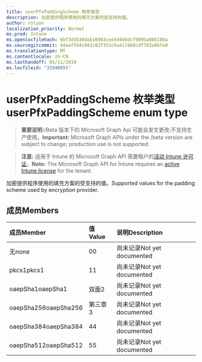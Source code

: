 ```yaml
---
title: userPfxPaddingScheme 枚举类型
description: 加密提供程序使用的填充方案的受支持的值。
author: rolyon
localization_priority: Normal
ms.prod: Intune
ms.openlocfilehash: 6bf3d5b30dab16983cee549d6dcf9895a086180a
ms.sourcegitcommit: 94aaf594c881c02f353c6a417460cdf783a0bfe0
ms.translationtype: MT
ms.contentlocale: zh-CN
ms.lasthandoff: 05/11/2019
ms.locfileid: "33940055"
---
```

# <a name="userpfxpaddingscheme-enum-type"></a><span data-ttu-id="66f8f-103">userPfxPaddingScheme 枚举类型</span><span class="sxs-lookup"><span data-stu-id="66f8f-103">userPfxPaddingScheme enum type</span></span>

> <span data-ttu-id="66f8f-104">**重要说明:**/Beta 版本下的 Microsoft Graph Api 可能会发生更改;不支持生产使用。</span><span class="sxs-lookup"><span data-stu-id="66f8f-104">**Important:** Microsoft Graph APIs under the /beta version are subject to change; production use is not supported.</span></span>

> <span data-ttu-id="66f8f-105">**注意:** 适用于 Intune 的 Microsoft Graph API 需要租户的[活动 Intune 许可证](https://go.microsoft.com/fwlink/?linkid=839381)。</span><span class="sxs-lookup"><span data-stu-id="66f8f-105">**Note:** The Microsoft Graph API for Intune requires an [active Intune license](https://go.microsoft.com/fwlink/?linkid=839381) for the tenant.</span></span>

<span data-ttu-id="66f8f-106">加密提供程序使用的填充方案的受支持的值。</span><span class="sxs-lookup"><span data-stu-id="66f8f-106">Supported values for the padding scheme used by encryption provider.</span></span>

## <a name="members"></a><span data-ttu-id="66f8f-107">成员</span><span class="sxs-lookup"><span data-stu-id="66f8f-107">Members</span></span>
|<span data-ttu-id="66f8f-108">成员</span><span class="sxs-lookup"><span data-stu-id="66f8f-108">Member</span></span>|<span data-ttu-id="66f8f-109">值</span><span class="sxs-lookup"><span data-stu-id="66f8f-109">Value</span></span>|<span data-ttu-id="66f8f-110">说明</span><span class="sxs-lookup"><span data-stu-id="66f8f-110">Description</span></span>|
|:---|:---|:---|
|<span data-ttu-id="66f8f-111">无</span><span class="sxs-lookup"><span data-stu-id="66f8f-111">none</span></span>|<span data-ttu-id="66f8f-112">0</span><span class="sxs-lookup"><span data-stu-id="66f8f-112">0</span></span>|<span data-ttu-id="66f8f-113">尚未记录</span><span class="sxs-lookup"><span data-stu-id="66f8f-113">Not yet documented</span></span>|
|<span data-ttu-id="66f8f-114">pkcs1</span><span class="sxs-lookup"><span data-stu-id="66f8f-114">pkcs1</span></span>|<span data-ttu-id="66f8f-115">1</span><span class="sxs-lookup"><span data-stu-id="66f8f-115">1</span></span>|<span data-ttu-id="66f8f-116">尚未记录</span><span class="sxs-lookup"><span data-stu-id="66f8f-116">Not yet documented</span></span>|
|<span data-ttu-id="66f8f-117">oaepSha1</span><span class="sxs-lookup"><span data-stu-id="66f8f-117">oaepSha1</span></span>|<span data-ttu-id="66f8f-118">双面</span><span class="sxs-lookup"><span data-stu-id="66f8f-118">2</span></span>|<span data-ttu-id="66f8f-119">尚未记录</span><span class="sxs-lookup"><span data-stu-id="66f8f-119">Not yet documented</span></span>|
|<span data-ttu-id="66f8f-120">oaepSha256</span><span class="sxs-lookup"><span data-stu-id="66f8f-120">oaepSha256</span></span>|<span data-ttu-id="66f8f-121">第三章</span><span class="sxs-lookup"><span data-stu-id="66f8f-121">3</span></span>|<span data-ttu-id="66f8f-122">尚未记录</span><span class="sxs-lookup"><span data-stu-id="66f8f-122">Not yet documented</span></span>|
|<span data-ttu-id="66f8f-123">oaepSha384</span><span class="sxs-lookup"><span data-stu-id="66f8f-123">oaepSha384</span></span>|<span data-ttu-id="66f8f-124">4</span><span class="sxs-lookup"><span data-stu-id="66f8f-124">4</span></span>|<span data-ttu-id="66f8f-125">尚未记录</span><span class="sxs-lookup"><span data-stu-id="66f8f-125">Not yet documented</span></span>|
|<span data-ttu-id="66f8f-126">oaepSha512</span><span class="sxs-lookup"><span data-stu-id="66f8f-126">oaepSha512</span></span>|<span data-ttu-id="66f8f-127">5</span><span class="sxs-lookup"><span data-stu-id="66f8f-127">5</span></span>|<span data-ttu-id="66f8f-128">尚未记录</span><span class="sxs-lookup"><span data-stu-id="66f8f-128">Not yet documented</span></span>|





